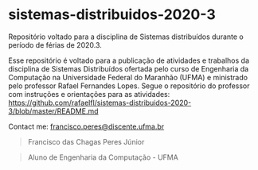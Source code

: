 # sistemas-distribuidos-2020-3
Repositório voltado para a disciplina de Sistemas distribuídos durante o período de férias de 2020.3.

Esse repositório é voltado para a publicação de atividades e trabalhos da disciplina de Sistemas Distribuídos ofertada pelo curso de Engenharia da Computação na Universidade Federal do Maranhão (UFMA) e ministrado pelo professor Rafael Fernandes Lopes.
Segue o repositório do professor com instruções e orientações para as atividades: https://github.com/rafaelfl/sistemas-distribuidos-2020-3/blob/master/README.md

Contact me:
francisco.peres@discente.ufma.br

> Francisco das Chagas Peres Júnior

> Aluno de Engenharia da Computação - UFMA
